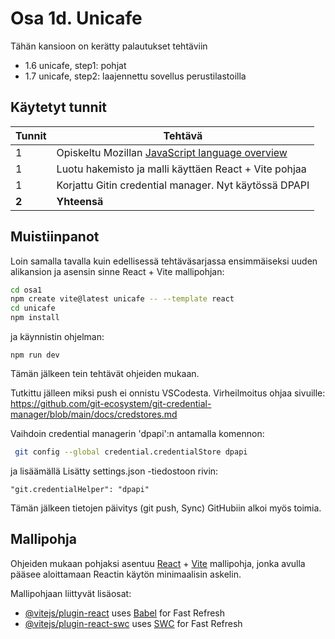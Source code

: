 # Osa 1d. Unicafe

Tähän kansioon on kerätty palautukset tehtäviin 
- 1.6 unicafe, step1: pohjat
- 1.7 unicafe, step2: laajennettu sovellus perustilastoilla

## Käytetyt tunnit
  Tunnit | Tehtävä                 |
| ------- | ---------------------- |
| 1 | Opiskeltu Mozillan [JavaScript language overview](https://developer.mozilla.org/en-US/docs/Web/JavaScript/Language_overview) |
| 1 | Luotu hakemisto ja malli käyttäen React + Vite pohjaa |
| 1 | Korjattu Gitin credential manager. Nyt käytössä DPAPI  |
| **2** | **Yhteensä** |

## Muistiinpanot

Loin samalla tavalla kuin edellisessä tehtäväsarjassa ensimmäiseksi uuden alikansion ja asensin sinne React + Vite mallipohjan:
```bash
cd osa1
npm create vite@latest unicafe -- --template react
cd unicafe
npm install
```
ja käynnistin ohjelman:
```
npm run dev
```
Tämän jälkeen tein tehtävät ohjeiden mukaan.

Tutkittu jälleen miksi push ei onnistu VSCodesta. Virheilmoitus ohjaa sivuille: https://github.com/git-ecosystem/git-credential-manager/blob/main/docs/credstores.md

Vaihdoin credential managerin 'dpapi':n antamalla komennon:
```bash
 git config --global credential.credentialStore dpapi
```
ja lisäämällä 
Lisätty settings.json -tiedostoon rivin:
```
"git.credentialHelper": "dpapi"
```

Tämän jälkeen tietojen päivitys (git push, Sync) GitHubiin alkoi myös toimia.

## Mallipohja

Ohjeiden mukaan pohjaksi asentuu [React](https://react.dev/) + [Vite](https://vite.dev/) mallipohja, jonka avulla pääsee aloittamaan Reactin käytön minimaalisin askelin.

Mallipohjaan liittyvät lisäosat:

- [@vitejs/plugin-react](https://github.com/vitejs/vite-plugin-react/blob/main/packages/plugin-react/README.md) uses [Babel](https://babeljs.io/) for Fast Refresh
- [@vitejs/plugin-react-swc](https://github.com/vitejs/vite-plugin-react-swc) uses [SWC](https://swc.rs/) for Fast Refresh

